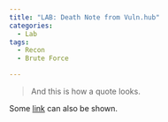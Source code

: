 ```yaml
---
title: "LAB: Death Note from Vuln.hub"
categories:
  - Lab
tags:
  - Recon 
  - Brute Force

---
```




> And this is how a quote looks.

Some [link](#) can also be shown.
